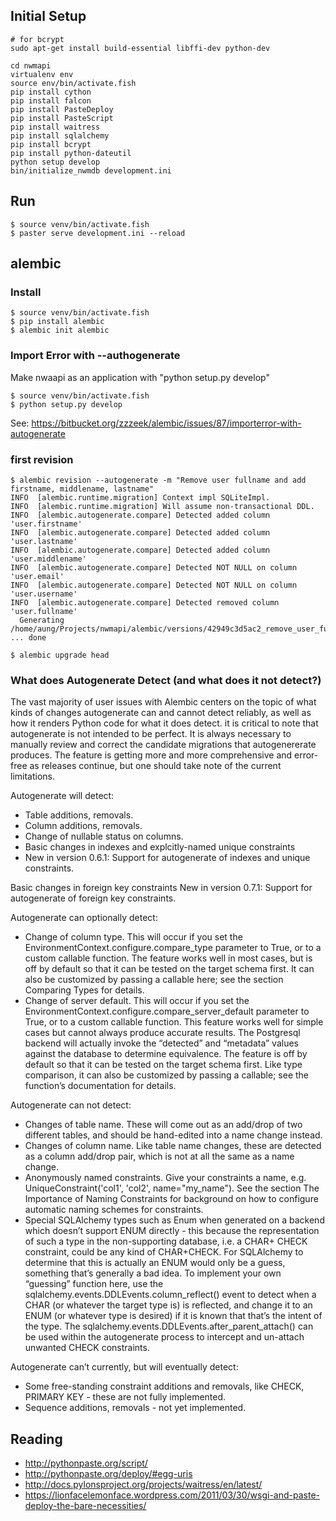 
## Initial Setup
```
# for bcrypt
sudo apt-get install build-essential libffi-dev python-dev

cd nwmapi
virtualenv env
source env/bin/activate.fish
pip install cython
pip install falcon
pip install PasteDeploy
pip install PasteScript
pip install waitress
pip install sqlalchemy
pip install bcrypt
pip install python-dateutil
python setup develop
bin/initialize_nwmdb development.ini
```

## Run
```
$ source venv/bin/activate.fish
$ paster serve development.ini --reload
```


## alembic

### Install
```
$ source venv/bin/activate.fish
$ pip install alembic
$ alembic init alembic
```

### Import Error with --authogenerate
Make nwaapi as an application with "python setup.py develop"
```
$ source venv/bin/activate.fish
$ python setup.py develop
```
See: https://bitbucket.org/zzzeek/alembic/issues/87/importerror-with-autogenerate

### first revision
```
$ alembic revision --autogenerate -m "Remove user fullname and add firstname, middlename, lastname"
INFO  [alembic.runtime.migration] Context impl SQLiteImpl.
INFO  [alembic.runtime.migration] Will assume non-transactional DDL.
INFO  [alembic.autogenerate.compare] Detected added column 'user.firstname'
INFO  [alembic.autogenerate.compare] Detected added column 'user.lastname'
INFO  [alembic.autogenerate.compare] Detected added column 'user.middlename'
INFO  [alembic.autogenerate.compare] Detected NOT NULL on column 'user.email'
INFO  [alembic.autogenerate.compare] Detected NOT NULL on column 'user.username'
INFO  [alembic.autogenerate.compare] Detected removed column 'user.fullname'
  Generating /home/aung/Projects/nwmapi/alembic/versions/42949c3d5ac2_remove_user_fullname_and_add_firstname_.py ... done
  
$ alembic upgrade head
```

### What does Autogenerate Detect (and what does it not detect?)
The vast majority of user issues with Alembic centers on the topic of what kinds of changes autogenerate can and cannot detect reliably, as well as how it renders Python code for what it does detect. it is critical to note that autogenerate is not intended to be perfect. It is always necessary to manually review and correct the candidate migrations that autogenererate produces. The feature is getting more and more comprehensive and error-free as releases continue, but one should take note of the current limitations.

Autogenerate will detect:

* Table additions, removals.
* Column additions, removals.
* Change of nullable status on columns.
* Basic changes in indexes and explcitly-named unique constraints
* New in version 0.6.1: Support for autogenerate of indexes and unique constraints.

Basic changes in foreign key constraints
New in version 0.7.1: Support for autogenerate of foreign key constraints.

Autogenerate can optionally detect:

* Change of column type. This will occur if you set the EnvironmentContext.configure.compare_type parameter to True, or to a custom callable function. The feature works well in most cases, but is off by default so that it can be tested on the target schema first. It can also be customized by passing a callable here; see the section Comparing Types for details.
* Change of server default. This will occur if you set the EnvironmentContext.configure.compare_server_default parameter to True, or to a custom callable function. This feature works well for simple cases but cannot always produce accurate results. The Postgresql backend will actually invoke the “detected” and “metadata” values against the database to determine equivalence. The feature is off by default so that it can be tested on the target schema first. Like type comparison, it can also be customized by passing a callable; see the function’s documentation for details.

Autogenerate can not detect:

* Changes of table name. These will come out as an add/drop of two different tables, and should be hand-edited into a name change instead.
* Changes of column name. Like table name changes, these are detected as a column add/drop pair, which is not at all the same as a name change.
* Anonymously named constraints. Give your constraints a name, e.g. UniqueConstraint('col1', 'col2', name="my_name"). See the section The Importance of Naming Constraints for background on how to configure automatic naming schemes for constraints.
* Special SQLAlchemy types such as Enum when generated on a backend which doesn’t support ENUM directly - this because the representation of such a type in the non-supporting database, i.e. a CHAR+ CHECK constraint, could be any kind of CHAR+CHECK. For SQLAlchemy to determine that this is actually an ENUM would only be a guess, something that’s generally a bad idea. To implement your own “guessing” function here, use the sqlalchemy.events.DDLEvents.column_reflect() event to detect when a CHAR (or whatever the target type is) is reflected, and change it to an ENUM (or whatever type is desired) if it is known that that’s the intent of the type. The sqlalchemy.events.DDLEvents.after_parent_attach() can be used within the autogenerate process to intercept and un-attach unwanted CHECK constraints.

Autogenerate can’t currently, but will eventually detect:

* Some free-standing constraint additions and removals, like CHECK, PRIMARY KEY - these are not fully implemented.
* Sequence additions, removals - not yet implemented.


## Reading
* http://pythonpaste.org/script/
* http://pythonpaste.org/deploy/#egg-uris
* http://docs.pylonsproject.org/projects/waitress/en/latest/
* https://lionfacelemonface.wordpress.com/2011/03/30/wsgi-and-paste-deploy-the-bare-necessities/
